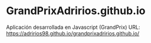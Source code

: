 # GrandPrixAdririos.github.io
Aplicación desarrollada en Javascript (GrandPrix)
URL: https://adririos98.github.io/grandprixadririos.github.io/
